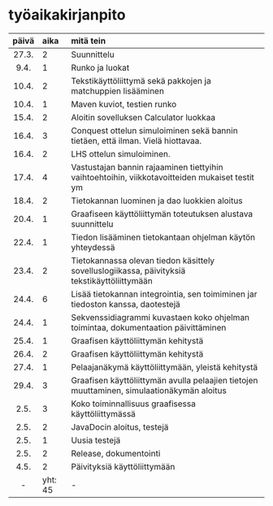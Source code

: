 # työaikakirjanpito

| päivä | aika | mitä tein |
| :----:|:-----|:----------|
|27.3.  |2     |Suunnittelu|
|9.4.   |1     |Runko ja luokat|
|10.4.  |2     |Tekstikäyttöliittymä sekä pakkojen ja matchuppien lisääminen|
|10.4.  |1     |Maven kuviot, testien runko|
|15.4.  |2     |Aloitin sovelluksen Calculator luokkaa|
|16.4.  |3     |Conquest ottelun  simuloiminen sekä bannin tietäen, että ilman. Vielä hiottavaa. |
|16.4.  |2     |LHS ottelun simuloiminen. |
|17.4.  |4     |Vastustajan bannin rajaaminen tiettyihin vaihtoehtoihin, viikkotavoitteiden mukaiset testit ym|
|18.4.  |2     |Tietokannan luominen ja dao luokkien aloitus|
|20.4. |1      |Graafiseen käyttöliittymän toteutuksen alustava suunnittelu|
|22.4. |1      |Tiedon lisääminen tietokantaan ohjelman käytön yhteydessä|
|23.4. |2      |Tietokannassa olevan tiedon käsittely sovelluslogiikassa, päivityksiä tekstikäyttöliittymään|
|24.4. |6      |Lisää tietokannan integrointia, sen toimiminen jar tiedoston kanssa, daotestejä|
|24.4. |1      |Sekvenssidiagrammi kuvastaen koko ohjelman toimintaa, dokumentaation päivittäminen|
|25.4. |1      |Graafisen käyttöliittymän kehitystä|
|26.4. |2      |Graafisen käyttöliittymän kehitystä|
|27.4. |1      |Pelaajanäkymä käyttöliittymään, yleistä kehitystä|
|29.4. |3      |Graafisen käyttöliittymän avulla pelaajien tietojen muuttaminen, simulaationäkymän aloitus|
|2.5. |3       |Koko toiminnallisuus graafisessa käyttöliittymässä|
|2.5. |2       |JavaDocin aloitus, testejä|
|2.5. |1       |Uusia testejä|
|2.5. |2       |Release, dokumentointi|
|4.5.|2        |Päivityksiä käyttöliittymään|
|-     |yht: 45 | - | 
